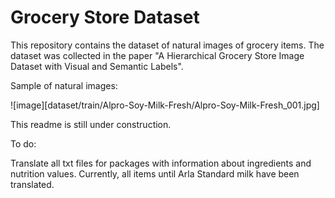 # Grocery Store Dataset

This repository contains the dataset of natural images of grocery items. The dataset was collected in the paper "A Hierarchical Grocery Store Image Dataset with Visual and Semantic Labels".

Sample of natural images:

![image][dataset/train/Alpro-Soy-Milk-Fresh/Alpro-Soy-Milk-Fresh_001.jpg]


This readme is still under construction.

To do:

Translate all txt files for packages with information about ingredients and nutrition values. Currently, all items until Arla Standard milk have been translated.
